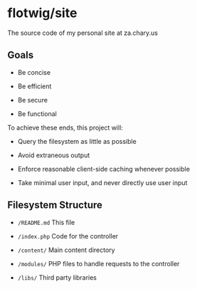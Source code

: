 flotwig/site
=====

The source code of my personal site at za.chary.us

Goals
-----

 * Be concise
 
 * Be efficient
 
 * Be secure
 
 * Be functional
 
To achieve these ends, this project will:

 * Query the filesystem as little as possible
 
 * Avoid extraneous output
 
 * Enforce reasonable client-side caching whenever possible
 
 * Take minimal user input, and never directly use user input
 
Filesystem Structure
-----

 * `/README.md` This file
 
 * `/index.php` Code for the controller
 
 * `/content/` Main content directory
 
 * `/modules/` PHP files to handle requests to the controller
 
 * `/libs/` Third party libraries